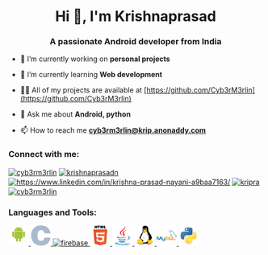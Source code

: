 <h1 align="center">Hi 👋, I'm Krishnaprasad</h1>
<h3 align="center">A passionate Android developer from India</h3>

- 🔭 I’m currently working on **personal projects**

- 🌱 I’m currently learning **Web development**

- 👨‍💻 All of my projects are available at [https://github.com/Cyb3rM3rlin](https://github.com/Cyb3rM3rlin)

- 💬 Ask me about **Android, python**

- 📫 How to reach me **cyb3rm3rlin@krip.anonaddy.com**

<h3 align="left">Connect with me:</h3>
<p align="left">
<a href="https://dev.to/cyb3rm3rlin" target="blank"><img align="center" src="https://cdn.jsdelivr.net/npm/simple-icons@3.0.1/icons/dev-dot-to.svg" alt="cyb3rm3rlin" height="30" width="40" /></a>
<a href="https://twitter.com/krishnaprasadn" target="blank"><img align="center" src="https://cdn.jsdelivr.net/npm/simple-icons@3.0.1/icons/twitter.svg" alt="krishnaprasadn" height="30" width="40" /></a>
<a href="https://linkedin.com/in/https://www.linkedin.com/in/krishna-prasad-nayani-a9baa7163/" target="blank"><img align="center" src="https://cdn.jsdelivr.net/npm/simple-icons@3.0.1/icons/linkedin.svg" alt="https://www.linkedin.com/in/krishna-prasad-nayani-a9baa7163/" height="30" width="40" /></a>
<a href="https://www.codechef.com/users/kripra" target="blank"><img align="center" src="https://cdn.jsdelivr.net/npm/simple-icons@3.1.0/icons/codechef.svg" alt="kripra" height="30" width="40" /></a>
<a href="https://codeforces.com/profile/cyb3rm3rlin" target="blank"><img align="center" src="https://cdn.jsdelivr.net/npm/simple-icons@3.0.1/icons/codeforces.svg" alt="cyb3rm3rlin" height="30" width="40" /></a>
</p>

<h3 align="left">Languages and Tools:</h3>
<p align="left"> <a href="https://developer.android.com" target="_blank"> <img src="https://raw.githubusercontent.com/devicons/devicon/master/icons/android/android-original-wordmark.svg" alt="android" width="40" height="40"/> </a> <a href="https://www.cprogramming.com/" target="_blank"> <img src="https://raw.githubusercontent.com/devicons/devicon/master/icons/c/c-original.svg" alt="c" width="40" height="40"/> </a> <a href="https://firebase.google.com/" target="_blank"> <img src="https://www.vectorlogo.zone/logos/firebase/firebase-icon.svg" alt="firebase" width="40" height="40"/> </a> <a href="https://www.w3.org/html/" target="_blank"> <img src="https://raw.githubusercontent.com/devicons/devicon/master/icons/html5/html5-original-wordmark.svg" alt="html5" width="40" height="40"/> </a> <a href="https://www.java.com" target="_blank"> <img src="https://raw.githubusercontent.com/devicons/devicon/master/icons/java/java-original.svg" alt="java" width="40" height="40"/> </a> <a href="https://www.linux.org/" target="_blank"> <img src="https://raw.githubusercontent.com/devicons/devicon/master/icons/linux/linux-original.svg" alt="linux" width="40" height="40"/> </a> <a href="https://www.mysql.com/" target="_blank"> <img src="https://raw.githubusercontent.com/devicons/devicon/master/icons/mysql/mysql-original-wordmark.svg" alt="mysql" width="40" height="40"/> </a> <a href="https://www.python.org" target="_blank"> <img src="https://raw.githubusercontent.com/devicons/devicon/master/icons/python/python-original.svg" alt="python" width="40" height="40"/> </a> </p>

